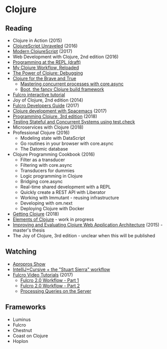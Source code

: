 # Clojure

## Reading

- Clojure in Action (2015)
- [ClojureScript Unraveled](https://funcool.github.io/clojurescript-unraveled/) (2016)
- [Modern ClojureScript](https://github.com/magomimmo/modern-cljs) (2017)
- Web Development with Clojure, 2nd edition (2016)
- [Programming at the REPL (draft)](https://5a9dac6992226a2acd825b25--clojure-site-preview-vvvvalvalval.netlify.com/guides/programming_at_the_repl.html)
- [My Clojure Workflow, Reloaded](http://thinkrelevance.com/blog/2013/06/04/clojure-workflow-reloaded)
- [The Power of Clojure: Debugging](https://cambium.consulting/articles/2018/2/8/the-power-of-clojure-debugging)
- [Clojure for the Brave and True](https://www.braveclojure.com/clojure-for-the-brave-and-true/)
  - [Mastering concurrent processes with core.async](https://www.braveclojure.com/core-async/)
  - [Boot, the fancy Clojure build framework](https://www.braveclojure.com/appendix-b/)
- [Fulcro interactive tutorial](https://github.com/fulcrologic/fulcro#12-the-fulcro-tutorial)
- Joy of Clojure, 2nd edition (2014)
- [Fulcro Developers Guide](http://book.fulcrologic.com/) (2017)
- [Clojure development with Spacemacs](https://practicalli.github.io/spacemacs/) (2017)
- [Programming Clojure, 3rd edition](https://pragprog.com/book/shcloj3/programming-clojure-third-edition) (2018)
- [Testing Stateful and Concurrent Systems using test.check](https://lispcast.com/testing-stateful-and-concurrent-systems-using-test-check/)
- Microservices with Clojure (2018)
- Professional Clojure (2016)
  - Modeling state with DataScript
  - Go routines in your browser with core.async
  - The Datomic database
- Clojure Programming Cookbook (2016)
  - Filter as a transducer
  - Filtering with core.async
  - Transducers for dummies
  - Logic programming in Clojure
  - Bridging core.async
  - Real-time shared development with a REPL
  - Quickly create a REST API with Liberator
  - Working with Immutant - reusing infrastructure
  - Developing with om.next
  - Deploying Clojure with Docker
- [Getting Clojure](https://pragprog.com/book/roclojure/getting-clojure?__s=6zzuuwpzq9sdnwezp4np) (2018)
- [Elements of Clojure](https://leanpub.com/elementsofclojure) - work in progress
- [Improving and Evaluating Clojure Web Application Architecture](https://dspace.cc.tut.fi/dpub/bitstream/handle/123456789/23944/Kataja_Teperi.pdf?sequence=1&__s=6zzuuwpzq9sdnwezp4np) (2015) - master's thesis
- The Joy of Clojure, 3rd edition - unclear when this will be published

## Watching

- [Apropros Show](https://www.youtube.com/channel/UC1UxEQuBvfLJgWR5tk_XIXA)
- [IntelliJ+Cursive + the "Stuart Sierra" workflow](https://www.youtube.com/watch?v=9pH8jAbnpeo)
- [Fulcro Video Tutorials](https://www.youtube.com/playlist?list=PLVi9lDx-4C_Rwb8LUwW4AdjAu-39PHgEE) (2017)
  - [Fulcro 2.0 Workflow - Part 1](https://www.youtube.com/watch?v=XdLIKOJ4rKg&list=PLVi9lDx-4C_Rwb8LUwW4AdjAu-39PHgEE&index=11&t=0s)
  - [Fulcro 2.0 Workflow - Part 2](https://www.youtube.com/watch?v=xaM7sqXk32U&list=PLVi9lDx-4C_Rwb8LUwW4AdjAu-39PHgEE&index=12&t=0s)
  - [Processing Queries on the Server](https://www.youtube.com/watch?v=gbrdnSsUerI&list=PLVi9lDx-4C_Rwb8LUwW4AdjAu-39PHgEE&index=13&t=0s)
  
## Frameworks

- Luminus
- Fulcro
- Chestnut
- Coast on Clojure
- Hoplon
